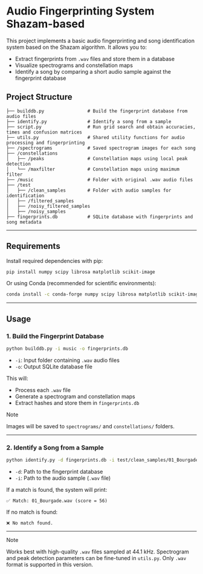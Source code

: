 # Audio Fingerprinting System Shazam-based

This project implements a basic audio fingerprinting and song identification system based on the Shazam algorithm. It allows you to:

- Extract fingerprints from `.wav` files and store them in a database
- Visualize spectrograms and constellation maps
- Identify a song by comparing a short audio sample against the fingerprint database


## Project Structure

```
├── builddb.py                # Build the fingerprint database from audio files
├── identify.py               # Identify a song from a sample
├── script.py                 # Run grid search and obtain accuracies, times and confusion matrices
├── utils.py                  # Shared utility functions for audio processing and fingerprinting
├── /spectrograms             # Saved spectrogram images for each song
├── /constellations
│   ├── /peaks                # Constellation maps using local peak detection
│   └── /maxfilter            # Constellation maps using maximum filter
├── /music                    # Folder with original .wav audio files
├── /test
│   ├── /clean_samples        # Folder with audio samples for identification
│   ├── /filtered_samples
│   ├── /noisy_filtered_samples
│   ├── /noisy_samples               
├── fingerprints.db           # SQLite database with fingerprints and song metadata
```

---

## Requirements

Install required dependencies with pip:

```bash
pip install numpy scipy librosa matplotlib scikit-image
```

Or using Conda (recommended for scientific environments):

```bash
conda install -c conda-forge numpy scipy librosa matplotlib scikit-image
```

---

## Usage

### 1. Build the Fingerprint Database

```bash
python builddb.py -i music -o fingerprints.db
```

- `-i`: Input folder containing `.wav` audio files
- `-o`: Output SQLite database file

This will:
- Process each `.wav` file
- Generate a spectrogram and constellation maps
- Extract hashes and store them in `fingerprints.db`

> [!NOTE]
> Images will be saved to `spectrograms/` and `constellations/` folders.

---

### 2. Identify a Song from a Sample

```bash
python identify.py -d fingerprints.db -i test/clean_samples/01_Bourgade_samples/01_Bourgade_0.wav
```

- `-d`: Path to the fingerprint database
- `-i`: Path to the audio sample (`.wav` file)

If a match is found, the system will print:

```
✅ Match: 01_Bourgade.wav (score = 56)
```

If no match is found:

```
❌ No match found.
```

---

> [!NOTE]
> Works best with high-quality `.wav` files sampled at 44.1 kHz.
> Spectrogram and peak detection parameters can be fine-tuned in `utils.py`.
> Only `.wav` format is supported in this version.
